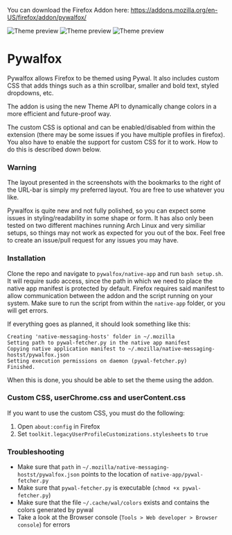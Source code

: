 You can download the Firefox Addon here: https://addons.mozilla.org/en-US/firefox/addon/pywalfox/

![Theme preview](https://i.imgur.com/Gw7lp2u.png "Theme preview Black")
![Theme preview](https://i.imgur.com/lFaQAve.png "Theme preview Pink")
![Theme preview](https://i.imgur.com/GQKzDff.png "Theme preview Blue")

# Pywalfox

Pywalfox allows Firefox to be themed using Pywal. It also includes custom CSS that adds things such as a thin scrollbar, smaller and bold text, styled dropdowns, etc.

The addon is using the new Theme API to dynamically change colors in a more efficient and future-proof way.

The custom CSS is optional and can be enabled/disabled from within the extension (there may be some issues if you have multiple profiles in firefox).
You also have to enable the support for custom CSS for it to work. How to do this is described down below.

### Warning
The layout presented in the screenshots with the bookmarks to the right of the URL-bar is simply my preferred layout. You are free to use whatever you like.

Pywalfox is quite new and not fully polished, so you can expect some issues in styling/readability in some shape or form. It has also only been tested on two different machines running Arch Linux and very similiar setups, so things may not work as expected for you out of the box. Feel free to create an issue/pull request for any issues you may have.

### Installation
Clone the repo and navigate to `pywalfox/native-app` and run `bash setup.sh`. It will require sudo access, since the path in which we need to place the native app manifest is protected by default. Firefox requires said manifest to allow communication between the addon and the script running on your system.
Make sure to run the script from within the `native-app` folder, or you will get errors.

If everything goes as planned, it should look something like this:
```
Creating 'native-messaging-hosts' folder in ~/.mozilla
Setting path to pywal-fetcher.py in the native app manifest
Copying native application manifest to ~/.mozilla/native-messaging-hostst/pywalfox.json
Setting execution permissions on daemon (pywal-fetcher.py)
Finished.
```

When this is done, you should be able to set the theme using the addon.

### Custom CSS, userChrome.css and userContent.css
If you want to use the custom CSS, you must do the following:
1. Open `about:config` in Firefox
2. Set `toolkit.legacyUserProfileCustomizations.stylesheets` to `true`

### Troubleshooting
* Make sure that `path` in `~/.mozilla/native-messaging-hostst/pywalfox.json` points to the location of `native-app/pywal-fetcher.py`
* Make sure that `pywal-fetcher.py` is executable (`chmod +x pywal-fetcher.py`)
* Make sure that the file `~/.cache/wal/colors` exists and contains the colors generated by pywal
* Take a look at the Browser console (`Tools > Web developer > Browser console`) for errors


